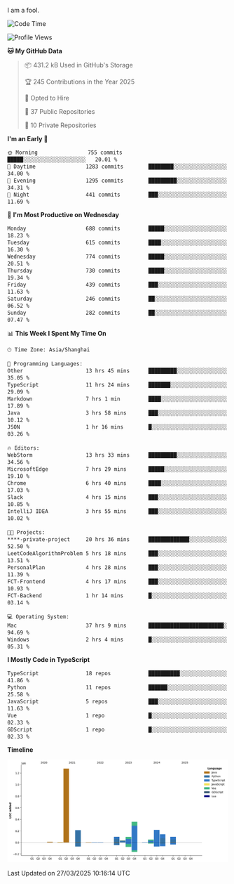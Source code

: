 I am a fool.

<!--START_SECTION:waka-->
![Code Time](http://img.shields.io/badge/Code%20Time-2%2C794%20hrs%2025%20mins-blue)

![Profile Views](http://img.shields.io/badge/Profile%20Views-4-blue)

**🐱 My GitHub Data** 

> 📦 431.2 kB Used in GitHub's Storage 
 > 
> 🏆 245 Contributions in the Year 2025
 > 
> 💼 Opted to Hire
 > 
> 📜 37 Public Repositories 
 > 
> 🔑 10 Private Repositories 
 > 
**I'm an Early 🐤** 

```text
🌞 Morning                755 commits         █████░░░░░░░░░░░░░░░░░░░░   20.01 % 
🌆 Daytime                1283 commits        ████████░░░░░░░░░░░░░░░░░   34.00 % 
🌃 Evening                1295 commits        █████████░░░░░░░░░░░░░░░░   34.31 % 
🌙 Night                  441 commits         ███░░░░░░░░░░░░░░░░░░░░░░   11.69 % 
```
📅 **I'm Most Productive on Wednesday** 

```text
Monday                   688 commits         █████░░░░░░░░░░░░░░░░░░░░   18.23 % 
Tuesday                  615 commits         ████░░░░░░░░░░░░░░░░░░░░░   16.30 % 
Wednesday                774 commits         █████░░░░░░░░░░░░░░░░░░░░   20.51 % 
Thursday                 730 commits         █████░░░░░░░░░░░░░░░░░░░░   19.34 % 
Friday                   439 commits         ███░░░░░░░░░░░░░░░░░░░░░░   11.63 % 
Saturday                 246 commits         ██░░░░░░░░░░░░░░░░░░░░░░░   06.52 % 
Sunday                   282 commits         ██░░░░░░░░░░░░░░░░░░░░░░░   07.47 % 
```


📊 **This Week I Spent My Time On** 

```text
🕑︎ Time Zone: Asia/Shanghai

💬 Programming Languages: 
Other                    13 hrs 45 mins      █████████░░░░░░░░░░░░░░░░   35.05 % 
TypeScript               11 hrs 24 mins      ███████░░░░░░░░░░░░░░░░░░   29.09 % 
Markdown                 7 hrs 1 min         ████░░░░░░░░░░░░░░░░░░░░░   17.89 % 
Java                     3 hrs 58 mins       ███░░░░░░░░░░░░░░░░░░░░░░   10.12 % 
JSON                     1 hr 16 mins        █░░░░░░░░░░░░░░░░░░░░░░░░   03.26 % 

🔥 Editors: 
WebStorm                 13 hrs 33 mins      █████████░░░░░░░░░░░░░░░░   34.56 % 
MicrosoftEdge            7 hrs 29 mins       █████░░░░░░░░░░░░░░░░░░░░   19.10 % 
Chrome                   6 hrs 40 mins       ████░░░░░░░░░░░░░░░░░░░░░   17.03 % 
Slack                    4 hrs 15 mins       ███░░░░░░░░░░░░░░░░░░░░░░   10.85 % 
IntelliJ IDEA            3 hrs 55 mins       ███░░░░░░░░░░░░░░░░░░░░░░   10.02 % 

🐱‍💻 Projects: 
****-private-project     20 hrs 36 mins      █████████████░░░░░░░░░░░░   52.50 % 
LeetCodeAlgorithmProblem 5 hrs 18 mins       ███░░░░░░░░░░░░░░░░░░░░░░   13.51 % 
PersonalPlan             4 hrs 28 mins       ███░░░░░░░░░░░░░░░░░░░░░░   11.39 % 
FCT-Frontend             4 hrs 17 mins       ███░░░░░░░░░░░░░░░░░░░░░░   10.93 % 
FCT-Backend              1 hr 14 mins        █░░░░░░░░░░░░░░░░░░░░░░░░   03.14 % 

💻 Operating System: 
Mac                      37 hrs 9 mins       ████████████████████████░   94.69 % 
Windows                  2 hrs 4 mins        █░░░░░░░░░░░░░░░░░░░░░░░░   05.31 % 
```

**I Mostly Code in TypeScript** 

```text
TypeScript               18 repos            ██████████░░░░░░░░░░░░░░░   41.86 % 
Python                   11 repos            ██████░░░░░░░░░░░░░░░░░░░   25.58 % 
JavaScript               5 repos             ███░░░░░░░░░░░░░░░░░░░░░░   11.63 % 
Vue                      1 repo              █░░░░░░░░░░░░░░░░░░░░░░░░   02.33 % 
GDScript                 1 repo              █░░░░░░░░░░░░░░░░░░░░░░░░   02.33 % 
```



**Timeline**

![Lines of Code chart](https://raw.githubusercontent.com/VeejaLiu/VeejaLiu/master/assets/bar_graph.png)


 Last Updated on 27/03/2025 10:16:14 UTC
<!--END_SECTION:waka-->
